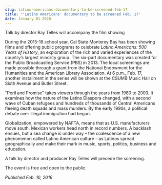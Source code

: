 ```yaml
---
slug: latino-americans-documentary-to-be-screened-feb-17
title: "'Latino Americans' documentary to be screened Feb. 17"
date: January 01 2020
---
```


 
<p>Talk by director Ray Telles will accompany the film showing</p>
<p>
  During the 2015&#45;16 school year, Cal State Monterey Bay has been showing
  films and offering public programs to celebrate
  <em>Latino Americans: 500 Years of History</em>, an exploration of the rich
  and varied experiences of the country’s largest minority group. The
  six&#45;part documentary was created for the Public Broadcasting Service
  &#40;PBS&#41; in 2013. The local screenings are made possible through a grant
  from the National Endowment for the Humanities and the American Library
  Association. At 6 p.m., Feb. 17, another installment in the series will be
  shown at the CSUMB Music Hall on Sixth Avenue and Butler Street.
</p>
<p>
  “Peril and Promise" takes viewers through the years from 1980 to 2000. It
  examines how the nature of the Latino Diaspora changed, with a second wave of
  Cuban refugees and hundreds of thousands of Central Americans fleeing death
  squads and mass murders. By the early 1990s, a political debate over illegal
  immigration had begun.
</p>
<p>
  Globalization, empowered by NAFTA, means that as U.S. manufacturers move
  south, Mexican workers head north in record numbers. A backlash ensues, but a
  sea change is under way – the coalescence of a new phenomenon called Latino
  American culture – as Latinos spread geographically and make their mark in
  music, sports, politics, business and education.
</p>
<p>A talk by director and producer Ray Telles will precede the screening.</p>
<p>The event is free and open to the public.</p>
<p><em>Published Feb. 10, 2016</em></p>
 
